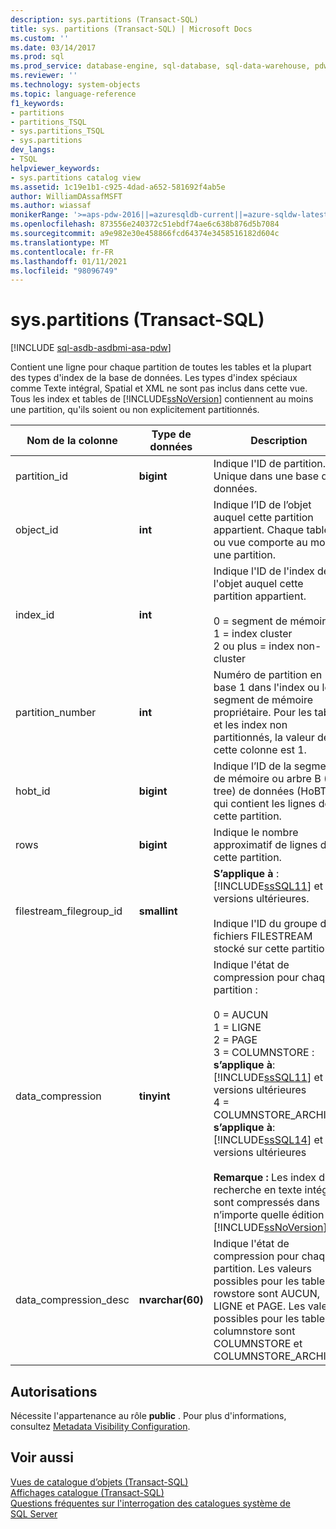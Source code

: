 ```yaml
---
description: sys.partitions (Transact-SQL)
title: sys. partitions (Transact-SQL) | Microsoft Docs
ms.custom: ''
ms.date: 03/14/2017
ms.prod: sql
ms.prod_service: database-engine, sql-database, sql-data-warehouse, pdw
ms.reviewer: ''
ms.technology: system-objects
ms.topic: language-reference
f1_keywords:
- partitions
- partitions_TSQL
- sys.partitions_TSQL
- sys.partitions
dev_langs:
- TSQL
helpviewer_keywords:
- sys.partitions catalog view
ms.assetid: 1c19e1b1-c925-4dad-a652-581692f4ab5e
author: WilliamDAssafMSFT
ms.author: wiassaf
monikerRange: '>=aps-pdw-2016||=azuresqldb-current||=azure-sqldw-latest||>=sql-server-2016||>=sql-server-linux-2017||=azuresqldb-mi-current'
ms.openlocfilehash: 873556e240372c51ebdf74ae6c638b876d5b7084
ms.sourcegitcommit: a9e982e30e458866fcd64374e3458516182d604c
ms.translationtype: MT
ms.contentlocale: fr-FR
ms.lasthandoff: 01/11/2021
ms.locfileid: "98096749"
---
```

# <a name="syspartitions-transact-sql"></a>sys.partitions (Transact-SQL)
[!INCLUDE [sql-asdb-asdbmi-asa-pdw](../../includes/applies-to-version/sql-asdb-asdbmi-asa-pdw.md)]

  Contient une ligne pour chaque partition de toutes les tables et la plupart des types d'index de la base de données. Les types d'index spéciaux comme Texte intégral, Spatial et XML ne sont pas inclus dans cette vue. Tous les index et tables de [!INCLUDE[ssNoVersion](../../includes/ssnoversion-md.md)] contiennent au moins une partition, qu'ils soient ou non explicitement partitionnés.  
  
|Nom de la colonne|Type de données|Description|  
|-----------------|---------------|-----------------|  
|partition_id|**bigint**|Indique l'ID de partition. Unique dans une base de données.|  
|object_id|**int**|Indique l’ID de l’objet auquel cette partition appartient. Chaque table ou vue comporte au moins une partition.|  
|index_id|**int**|Indique l'ID de l'index de l'objet auquel cette partition appartient.<br /><br /> 0 = segment de mémoire<br />1 = index cluster<br />2 ou plus = index non-cluster|  
|partition_number|**int**|Numéro de partition en base 1 dans l'index ou le segment de mémoire propriétaire. Pour les tables et les index non partitionnés, la valeur de cette colonne est 1.|  
|hobt_id|**bigint**|Indique l’ID de la segment de mémoire ou arbre B (B-tree) de données (HoBT) qui contient les lignes de cette partition.|  
|rows|**bigint**|Indique le nombre approximatif de lignes dans cette partition.|  
|filestream_filegroup_id|**smallint**|**S’applique à** : [!INCLUDE[ssSQL11](../../includes/sssql11-md.md)] et versions ultérieures.<br /><br /> Indique l'ID du groupe de fichiers FILESTREAM stocké sur cette partition.|  
|data_compression|**tinyint**|Indique l'état de compression pour chaque partition :<br /><br /> 0 = AUCUN <br />1 = LIGNE <br />2 = PAGE <br />3 = COLUMNSTORE : **s’applique à**: [!INCLUDE[ssSQL11](../../includes/sssql11-md.md)] et versions ultérieures<br />4 = COLUMNSTORE_ARCHIVE : **s’applique à**: [!INCLUDE[ssSQL14](../../includes/sssql14-md.md)] et versions ultérieures<br /><br /> **Remarque :** Les index de recherche en texte intégral sont compressés dans n’importe quelle édition de [!INCLUDE[ssNoVersion](../../includes/ssnoversion-md.md)] .|  
|data_compression_desc|**nvarchar(60)**|Indique l'état de compression pour chaque partition. Les valeurs possibles pour les tables rowstore sont AUCUN, LIGNE et PAGE. Les valeurs possibles pour les tables columnstore sont COLUMNSTORE et COLUMNSTORE_ARCHIVE.|  
  
## <a name="permissions"></a>Autorisations  
 Nécessite l'appartenance au rôle **public** . Pour plus d'informations, consultez [Metadata Visibility Configuration](../../relational-databases/security/metadata-visibility-configuration.md).  
  
## <a name="see-also"></a>Voir aussi  
 [Vues de catalogue d’objets &#40;Transact-SQL&#41;](../../relational-databases/system-catalog-views/object-catalog-views-transact-sql.md)   
 [Affichages catalogue &#40;Transact-SQL&#41;](../../relational-databases/system-catalog-views/catalog-views-transact-sql.md)   
 [Questions fréquentes sur l'interrogation des catalogues système de SQL Server](../../relational-databases/system-catalog-views/querying-the-sql-server-system-catalog-faq.md)  
  
  

